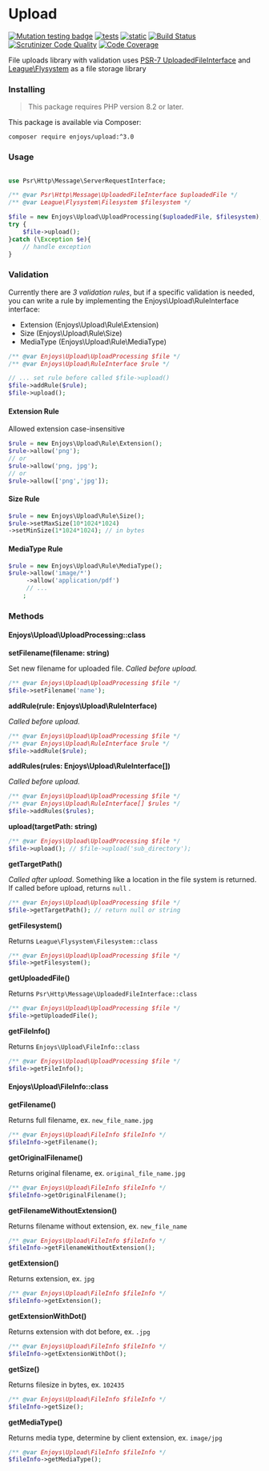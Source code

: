 Upload
==========

[![Mutation testing badge](https://img.shields.io/endpoint?style=flat&url=https%3A%2F%2Fbadge-api.stryker-mutator.io%2Fgithub.com%2FEnjoyzz%2Fupload%2Fmaster)](https://dashboard.stryker-mutator.io/reports/github.com/Enjoyzz/upload/master)
[![tests](https://github.com/Enjoyzz/upload/actions/workflows/tests.yml/badge.svg?branch=master)](https://github.com/Enjoyzz/upload/actions/workflows/tests.yml)
[![static](https://github.com/Enjoyzz/upload/actions/workflows/static.yml/badge.svg?branch=master)](https://github.com/Enjoyzz/upload/actions/workflows/static.yml)
[![Build Status](https://scrutinizer-ci.com/g/Enjoyzz/upload/badges/build.png?b=master)](https://scrutinizer-ci.com/g/Enjoyzz/upload/build-status/master)
[![Scrutinizer Code Quality](https://scrutinizer-ci.com/g/Enjoyzz/upload/badges/quality-score.png?b=master)](https://scrutinizer-ci.com/g/Enjoyzz/upload/?branch=master)
[![Code Coverage](https://scrutinizer-ci.com/g/Enjoyzz/upload/badges/coverage.png?b=master)](https://scrutinizer-ci.com/g/Enjoyzz/upload/?branch=master)

File uploads library with validation
uses [PSR-7 UploadedFileInterface](https://github.com/php-fig/fig-standards/blob/master/accepted/PSR-7-http-message.md#16-uploaded-files)
and [League\Flysystem](https://github.com/thephpleague/flysystem) as a file storage library

### Installing

> This package requires PHP version 8.2 or later.

This package is available via Composer:

```shell
composer require enjoys/upload:^3.0
```

### Usage

```php

use Psr\Http\Message\ServerRequestInterface;

/** @var Psr\Http\Message\UploadedFileInterface $uploadedFile */
/** @var League\Flysystem\Filesystem $filesystem */

$file = new Enjoys\Upload\UploadProcessing($uploadedFile, $filesystem);
try {
    $file->upload();       
}catch (\Exception $e){
    // handle exception
}
```

### Validation

Currently there are *3 validation rules*, but if a specific validation is needed, you can write a rule by implementing the Enjoys\Upload\RuleInterface interface:

- Extension (Enjoys\Upload\Rule\Extension)
- Size (Enjoys\Upload\Rule\Size)
- MediaType (Enjoys\Upload\Rule\MediaType)

```php
/** @var Enjoys\Upload\UploadProcessing $file */
/** @var Enjoys\Upload\RuleInterface $rule */

// ... set rule before called $file->upload()
$file->addRule($rule);
$file->upload(); 
```

#### Extension Rule

Allowed extension case-insensitive

```php
$rule = new Enjoys\Upload\Rule\Extension();
$rule->allow('png');
// or
$rule->allow('png, jpg');
// or
$rule->allow(['png','jpg']);
```

#### Size Rule

```php
$rule = new Enjoys\Upload\Rule\Size();
$rule->setMaxSize(10*1024*1024)
->setMinSize(1*1024*1024); // in bytes
```

#### MediaType Rule

```php
$rule = new Enjoys\Upload\Rule\MediaType();
$rule->allow('image/*')
     ->allow('application/pdf')
     // ...
    ;
```

### Methods

#### Enjoys\Upload\UploadProcessing::class

**setFilename(filename: string)**

Set new filename for uploaded file. _Called before upload._

```php
/** @var Enjoys\Upload\UploadProcessing $file */
$file->setFilename('name');
```

**addRule(rule: Enjoys\Upload\RuleInterface)**

_Called before upload._

```php
/** @var Enjoys\Upload\UploadProcessing $file */
/** @var Enjoys\Upload\RuleInterface $rule */
$file->addRule($rule);
```

**addRules(rules: Enjoys\Upload\RuleInterface[])**

_Called before upload._

```php
/** @var Enjoys\Upload\UploadProcessing $file */
/** @var Enjoys\Upload\RuleInterface[] $rules */
$file->addRules($rules);
```

**upload(targetPath: string)**

```php
/** @var Enjoys\Upload\UploadProcessing $file */
$file->upload(); // $file->upload('sub_directory');
```

**getTargetPath()**

_Called after upload_. Something like a location in the file system is returned. If called before upload, returns `null`
.

```php
/** @var Enjoys\Upload\UploadProcessing $file */
$file->getTargetPath(); // return null or string
```

**getFilesystem()**

Returns `League\Flysystem\Filesystem::class`

```php
/** @var Enjoys\Upload\UploadProcessing $file */
$file->getFilesystem(); 
```

**getUploadedFile()**

Returns `Psr\Http\Message\UploadedFileInterface::class`

```php
/** @var Enjoys\Upload\UploadProcessing $file */
$file->getUploadedFile();
```

**getFileInfo()**

Returns `Enjoys\Upload\FileInfo::class`

```php
/** @var Enjoys\Upload\UploadProcessing $file */
$file->getFileInfo();
```

#### Enjoys\Upload\FileInfo::class

**getFilename()**

Returns full filename, ex.  `new_file_name.jpg`

```php
/** @var Enjoys\Upload\FileInfo $fileInfo */
$fileInfo->getFilename();
```

**getOriginalFilename()**

Returns original filename, ex.  `original_file_name.jpg`

```php
/** @var Enjoys\Upload\FileInfo $fileInfo */
$fileInfo->getOriginalFilename();
```

**getFilenameWithoutExtension()**

Returns filename without extension, ex.  `new_file_name`

```php
/** @var Enjoys\Upload\FileInfo $fileInfo */
$fileInfo->getFilenameWithoutExtension();
```

**getExtension()**

Returns extension, ex.  `jpg`

```php
/** @var Enjoys\Upload\FileInfo $fileInfo */
$fileInfo->getExtension();
```

**getExtensionWithDot()**

Returns extension with dot before, ex.  `.jpg`

```php
/** @var Enjoys\Upload\FileInfo $fileInfo */
$fileInfo->getExtensionWithDot();
```

**getSize()**

Returns filesize in bytes, ex.  `102435`

```php
/** @var Enjoys\Upload\FileInfo $fileInfo */
$fileInfo->getSize();
```

**getMediaType()**

Returns media type, determine by client extension, ex.  `image/jpg`

```php
/** @var Enjoys\Upload\FileInfo $fileInfo */
$fileInfo->getMediaType();
```
